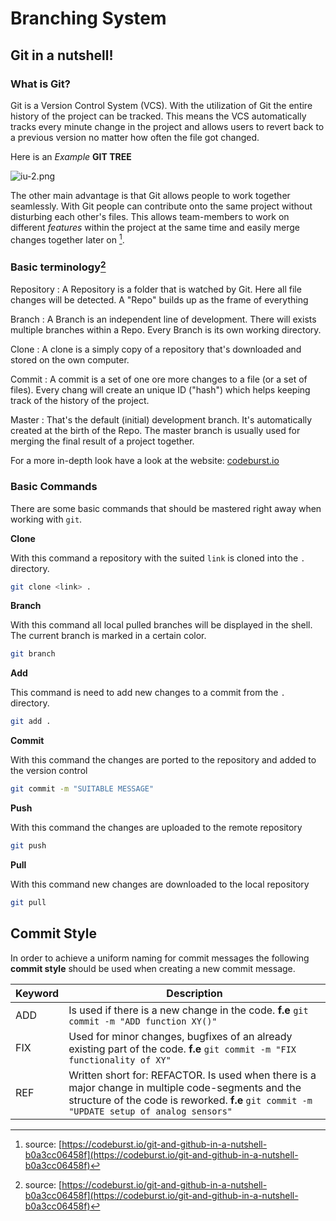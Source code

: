 # Branching System
## Git in a nutshell!
### What is Git?

Git is a Version Control System (VCS). With the utilization of Git the entire history of the project can be tracked. This means the VCS automatically tracks every minute change in the project and allows users to revert back to a previous version no matter how often the file got changed. 

Here is an *Example* **GIT TREE** 

![iu-2.png](https://bitbucket.org/repo/g5EKkgo/images/1696685577-iu-2.png)

The other main advantage is that Git allows people to work together seamlessly. With Git people can contribute onto the same project without disturbing each other's files. This allows team-members to work on different *features* within the project at the same time and easily merge changes together later on [^1].

### Basic terminology[^1]

Repository
 : A Repository is a folder that is watched by Git. Here all file changes will be detected. A "Repo" builds up as the frame of everything 

Branch
 : A Branch is an independent line of development. There will exists multiple branches within a Repo. Every Branch is its own working directory.

Clone
 : A clone is a simply copy of a repository that's downloaded and stored on the own computer.

Commit
 : A commit is a set of one ore more changes to a file (or a set of files). Every chang will create an unique ID ("hash") which helps keeping track of the history of the project. 

 Master
 : That's the default (initial) development branch. It's automatically created at the birth of the Repo. The master branch is usually used for merging the final result of a project together. 

For a more in-depth look have a look at the website: [codeburst.io](https://codeburst.io/git-and-github-in-a-nutshell-b0a3cc06458f)

### Basic Commands

There are some basic commands that should be mastered right away when working with `git`. 

**Clone**

With this command a repository with the suited `link` is cloned into the `.` directory. 
```bash
git clone <link> . 
```

**Branch**

With this command all local pulled branches will be displayed in the shell. The current branch is marked in a certain color. 
```bash
git branch
```



**Add**

This command is need to add new changes to a commit from the `.` directory.
```bash
git add . 
```

**Commit**

With this command the changes are ported to the repository and added to the version control
```bash
git commit -m "SUITABLE MESSAGE"
```

**Push**

With this command the changes are uploaded to the remote repository
```bash
git push
```

**Pull**

With this command new changes are downloaded to the local repository
```bash
git pull
```

## Commit Style 

In order to achieve a uniform naming for commit messages the following **commit style** should be used when creating a new commit message. 

| Keyword | Description                                                                                                                                                                                     |
| ------- | ----------------------------------------------------------------------------------------------------------------------------------------------------------------------------------------------- |
| ADD     | Is used if there is a new change in the code. **f.e** `git commit -m "ADD function XY()"`                                                                                                       |
| FIX     | Used for minor changes, bugfixes of an already existing part of the code. **f.e** `git commit -m "FIX functionality of XY"`                                                                     |
| REF     | Written short for: REFACTOR. Is used when there is a major change in multiple code-segments and the structure of the code is reworked. **f.e** `git commit -m "UPDATE setup of analog sensors"` |

[^1]: source: [https://codeburst.io/git-and-github-in-a-nutshell-b0a3cc06458f](https://codeburst.io/git-and-github-in-a-nutshell-b0a3cc06458f)